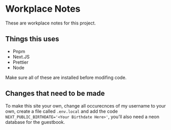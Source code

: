# Workplace Notes

These are workplace notes for this project.

## Things this uses

- Pnpm
- Next.JS
- Prettier
- Node

Make sure all of these are installed before modifing code.

## Changes that need to be made

To make this site your own, change all occurecnces of my username to your own, create a file called `.env.local` and add the code `NEXT_PUBLIC_BIRTHDATE='<Your Birthdate Here>'`, you'll also need a neon database for the guestbook.
